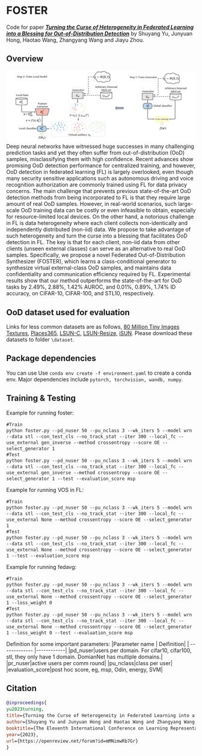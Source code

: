# FOSTER
Code for paper [***Turning the Curse of Heterogeneity in Federated Learning into a Blessing for Out-of-Distribution Detection***](https://openreview.net/pdf?id=mMNimwRb7Gr) by Shuyang Yu, Junyuan Hong, Haotao Wang, Zhangyang Wang and Jiayu Zhou.

## Overview
![FOSTER illustration](framework.png)
Deep neural networks have witnessed huge successes in many challenging prediction tasks and yet they often suffer from out-of-distribution (OoD) samples,
misclassifying them with high confidence. Recent advances show promising OoD detection performance for centralized training, and however, OoD detection in
federated learning (FL) is largely overlooked, even though many security sensitive applications such as autonomous driving and voice recognition authorization are commonly trained using FL for data privacy concerns. The main challenge that prevents previous state-of-the-art OoD detection methods from being incorporated to FL is that they require large amount of real OoD samples. However, in real-world scenarios, such large-scale OoD training data can be costly or even infeasible to obtain, especially for resource-limited local devices. On the other hand, a notorious challenge in FL is data heterogeneity where each client collects non-identically and independently distributed (non-iid) data. We propose to take advantage of such heterogeneity and turn the curse into a blessing that facilitates OoD detection in FL. The key is that for each client, non-iid data from other clients (unseen external classes) can serve as an alternative to real OoD samples. Specifically, we propose a novel Federated Out-of-Distribution Synthesizer (FOSTER), which learns a class-conditional generator to synthesize virtual external-class OoD samples, and maintains data confidentiality and communication efficiency required by FL. Experimental results show that our method outperforms the state-of-the-art for OoD tasks by 2.49%, 2.88%, 1.42% AUROC, and 0.01%, 0.89%, 1.74% ID accuracy, on CIFAR-10, CIFAR-100, and STL10, respectively. 

## OoD dataset used for evaluation
Links for less common datasets are as follows, [80 Million Tiny Images](http://horatio.cs.nyu.edu/mit/tiny/data/tiny_images.bin)
[Textures](https://www.robots.ox.ac.uk/~vgg/data/dtd/), [Places365](http://places2.csail.mit.edu/download.html), [LSUN-C](https://www.dropbox.com/s/fhtsw1m3qxlwj6h/LSUN.tar.gz), [LSUN-Resize](https://www.dropbox.com/s/moqh2wh8696c3yl/LSUN_resize.tar.gz), [iSUN](https://www.dropbox.com/s/ssz7qxfqae0cca5/iSUN.tar.gz).
Please download these datasets to folder ``\dataset``.

## Package dependencies
You can use Use `conda env create -f environment.yaml` to create a conda env. Major dependencies include
`pytorch, torchvision, wandb, numpy`.

## Training & Testing
Example for running foster:
```
#Train
python foster.py --pd_nuser 50 --pu_nclass 3 --wk_iters 5 --model wrn --data stl --con_test_cls --no_track_stat --iter 300 --local_fc --use_external gen_inverse --method crossentropy --score OE --select_generator 1
#Test
python foster.py --pd_nuser 50 --pu_nclass 3 --wk_iters 5 --model wrn --data stl --con_test_cls --no_track_stat --iter 300 --local_fc --use_external gen_inverse --method crossentropy --score OE --select_generator 1 --test --evaluation_score msp
```
Example for running VOS in FL:
```
#Train
python foster.py --pd_nuser 50 --pu_nclass 3 --wk_iters 5 --model wrn --data stl --con_test_cls --no_track_stat --iter 300 --local_fc --use_external None --method crossentropy --score OE --select_generator 1
#Test
python foster.py --pd_nuser 50 --pu_nclass 3 --wk_iters 5 --model wrn --data stl --con_test_cls --no_track_stat --iter 300 --local_fc --use_external None --method crossentropy --score OE --select_generator 1 --test --evaluation_score msp
```
Example for running fedavg:
```
#Train
python foster.py --pd_nuser 50 --pu_nclass 3 --wk_iters 5 --model wrn --data stl --con_test_cls --no_track_stat --iter 300 --local_fc --use_external None --method crossentropy --score OE --select_generator 1 --loss_weight 0
#Test
python foster.py --pd_nuser 50 --pu_nclass 3 --wk_iters 5 --model wrn --data stl --con_test_cls --no_track_stat --iter 300 --local_fc --use_external None --method crossentropy --score OE --select_generator 1 --loss_weight 0 --test --evaluation_score msp
```

Definition for some important parameters:
|Parameter name | Deifinition|
| ------------- |------------|
|pd_nuser|users per domain. For cifar10, cifar100, stl, they only have 1 domain. DomianNet has multiple domains.|
|pr_nuser|active users per comm round|
|pu_nclass|class per user|
|evaluation_score|post hoc score, eg, msp, Odin, energy, SVM|

## Citation

```bibtex
@inproceedings{
yu2023turning,
title={Turning the Curse of Heterogeneity in Federated Learning into a Blessing for Out-of-Distribution Detection},
author={Shuyang Yu and Junyuan Hong and Haotao Wang and Zhangyang Wang and Jiayu Zhou},
booktitle={The Eleventh International Conference on Learning Representations },
year={2023},
url={https://openreview.net/forum?id=mMNimwRb7Gr}
}
```
